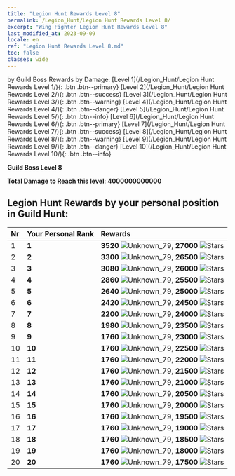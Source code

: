 ```yaml
---
title: "Legion Hunt Rewards Level 8"
permalink: /Legion_Hunt/Legion Hunt Rewards Level 8/
excerpt: "Wing Fighter Legion Hunt Rewards Level 8"
last_modified_at: 2023-09-09
locale: en
ref: "Legion Hunt Rewards Level 8.md"
toc: false
classes: wide
---
```


  by Guild Boss Rewards by Damage:   [Level 1](/Legion_Hunt/Legion Hunt Rewards Level 1/){: .btn .btn--primary}   [Level 2](/Legion_Hunt/Legion Hunt Rewards Level 2/){: .btn .btn--success}   [Level 3](/Legion_Hunt/Legion Hunt Rewards Level 3/){: .btn .btn--warning}   [Level 4](/Legion_Hunt/Legion Hunt Rewards Level 4/){: .btn .btn--danger}   [Level 5](/Legion_Hunt/Legion Hunt Rewards Level 5/){: .btn .btn--info}   [Level 6](/Legion_Hunt/Legion Hunt Rewards Level 6/){: .btn .btn--primary}   [Level 7](/Legion_Hunt/Legion Hunt Rewards Level 7/){: .btn .btn--success}   [Level 8](/Legion_Hunt/Legion Hunt Rewards Level 8/){: .btn .btn--warning}   [Level 9](/Legion_Hunt/Legion Hunt Rewards Level 9/){: .btn .btn--danger}   [Level 10](/Legion_Hunt/Legion Hunt Rewards Level 10/){: .btn .btn--info} 



  **Guild Boss Level 8**

 **Total Damage to Reach this level**: **4000000000000**



## Legion Hunt Rewards by your personal position in Guild Hunt:

  |  Nr | Your Personal Rank | Rewards |
  |:----|:-------------------|:-------------|
 | 1 | **1** | **3520** ![Unknown_79](/images/item/jt_jd_img25_p.png),  **27000** ![Stars](/images/item/Stars_p.png) |
 | 2 | **2** | **3300** ![Unknown_79](/images/item/jt_jd_img25_p.png),  **26500** ![Stars](/images/item/Stars_p.png) |
 | 3 | **3** | **3080** ![Unknown_79](/images/item/jt_jd_img25_p.png),  **26000** ![Stars](/images/item/Stars_p.png) |
 | 4 | **4** | **2860** ![Unknown_79](/images/item/jt_jd_img25_p.png),  **25500** ![Stars](/images/item/Stars_p.png) |
 | 5 | **5** | **2640** ![Unknown_79](/images/item/jt_jd_img25_p.png),  **25000** ![Stars](/images/item/Stars_p.png) |
 | 6 | **6** | **2420** ![Unknown_79](/images/item/jt_jd_img25_p.png),  **24500** ![Stars](/images/item/Stars_p.png) |
 | 7 | **7** | **2200** ![Unknown_79](/images/item/jt_jd_img25_p.png),  **24000** ![Stars](/images/item/Stars_p.png) |
 | 8 | **8** | **1980** ![Unknown_79](/images/item/jt_jd_img25_p.png),  **23500** ![Stars](/images/item/Stars_p.png) |
 | 9 | **9** | **1760** ![Unknown_79](/images/item/jt_jd_img25_p.png),  **23000** ![Stars](/images/item/Stars_p.png) |
 | 10 | **10** | **1760** ![Unknown_79](/images/item/jt_jd_img25_p.png),  **22500** ![Stars](/images/item/Stars_p.png) |
 | 11 | **11** | **1760** ![Unknown_79](/images/item/jt_jd_img25_p.png),  **22000** ![Stars](/images/item/Stars_p.png) |
 | 12 | **12** | **1760** ![Unknown_79](/images/item/jt_jd_img25_p.png),  **21500** ![Stars](/images/item/Stars_p.png) |
 | 13 | **13** | **1760** ![Unknown_79](/images/item/jt_jd_img25_p.png),  **21000** ![Stars](/images/item/Stars_p.png) |
 | 14 | **14** | **1760** ![Unknown_79](/images/item/jt_jd_img25_p.png),  **20500** ![Stars](/images/item/Stars_p.png) |
 | 15 | **15** | **1760** ![Unknown_79](/images/item/jt_jd_img25_p.png),  **20000** ![Stars](/images/item/Stars_p.png) |
 | 16 | **16** | **1760** ![Unknown_79](/images/item/jt_jd_img25_p.png),  **19500** ![Stars](/images/item/Stars_p.png) |
 | 17 | **17** | **1760** ![Unknown_79](/images/item/jt_jd_img25_p.png),  **19000** ![Stars](/images/item/Stars_p.png) |
 | 18 | **18** | **1760** ![Unknown_79](/images/item/jt_jd_img25_p.png),  **18500** ![Stars](/images/item/Stars_p.png) |
 | 19 | **19** | **1760** ![Unknown_79](/images/item/jt_jd_img25_p.png),  **18000** ![Stars](/images/item/Stars_p.png) |
 | 20 | **20** | **1760** ![Unknown_79](/images/item/jt_jd_img25_p.png),  **17500** ![Stars](/images/item/Stars_p.png) |
